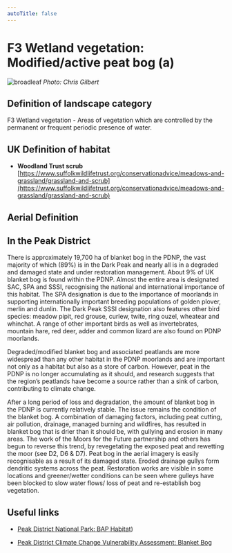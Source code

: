 ```yaml
---
autoTitle: false
---
```


# F3 Wetland vegetation: Modified/active peat bog (a) 

![broadleaf](./img/broadleaf.jpg)
*Photo: Chris Gilbert*

## Definition of landscape category

F3 Wetland vegetation - Areas of vegetation which are controlled by the permanent or frequent periodic presence of water. 

## UK Definition of habitat

* **Woodland Trust scrub** [https://www.suffolkwildlifetrust.org/conservationadvice/meadows-and-grassland/grassland-and-scrub](https://www.suffolkwildlifetrust.org/conservationadvice/meadows-and-grassland/grassland-and-scrub)

## Aerial Definition



## In the Peak District
There is approximately 19,700 ha of blanket bog in the PDNP, the vast majority of which (89%) is in the Dark Peak and nearly all is in a degraded and damaged state and under restoration management. About 9% of UK blanket bog is found within the PDNP. Almost the entire area is designated SAC, SPA and SSSI, recognising the national and international importance of this habitat. The SPA designation is due to the importance of moorlands in supporting internationally important breeding populations of golden plover, merlin and dunlin. The Dark Peak SSSI designation also features other bird species: meadow pipit, red grouse, curlew, twite, ring ouzel, wheatear and whinchat. A range of other important birds as well as invertebrates, mountain hare, red deer, adder and common lizard are also found on PDNP moorlands.

Degraded/modified blanket bog and associated peatlands are more widespread than any other habitat in the PDNP moorlands and are important not only as a habitat but also as a store of carbon. However, peat in the PDNP is no longer accumulating as it should, and research suggests that the region’s peatlands have become a source rather than a sink of carbon, contributing to climate change.

After a long period of loss and degradation, the amount of blanket bog in the PDNP is currently relatively stable. The issue remains the condition of the blanket bog. A combination of damaging factors, including peat cutting, air pollution, drainage, managed burning and wildfires, has resulted in blanket bog that is drier than it should be, with gullying and erosion in many areas. The work of the Moors for the Future partnership and others has begun to reverse this trend, by revegetating the exposed peat and rewetting the moor (see D2, D6 & D7). Peat bog in the aerial imagery is easily recognisable as a result of its damaged state. Eroded drainage gullys form dendritic systems across the peat. Restoration works are visible in some locations and greener/wetter conditions can be seen where gulleys have been blocked to slow water flows/ loss of peat and re-establish bog vegetation. 

## Useful links
* [Peak District National Park: BAP Habitat](https://www.peakdistrict.gov.uk/looking-after/biodiversity/biodiversity-action-plan/peak-district-habitats/blanket-bog)) 

* [Peak District Climate Change Vulnerability Assessment: Blanket Bog](https://reports.peakdistrict.gov.uk/ccva/docs/assessments/habitats/blanketbog.html)